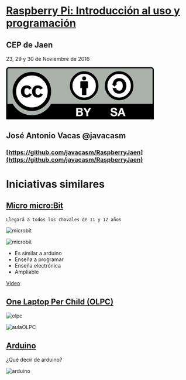 # [Raspberry Pi: Introducción al uso y programación](http://www.juntadeandalucia.es/educacion/portals/web/cep-jaen/index.php/es-ES/formacion/convocatorias/771-abierto-plazo-de-inscripcion-a-la-actividad-raspberry-pi-introduccion-al-uso-y-programacion-162319ge102)

## CEP de Jaen

23, 29 y 30 de Noviembre de 2016

![CC](./images/Licencia_CC.png)
## José Antonio Vacas  @javacasm

### [https://github.com/javacasm/RaspberryJaen](https://github.com/javacasm/RaspberryJaen)

# Iniciativas similares

## [Micro micro:Bit](http://www.eldiario.es/turing/BBC_micro-bit-utilizaran-escolares-Reino-Unido_0_411209780.html)

	Llegará a todos los chavales de 11 y 12 años

![microbit](http://images.eldiario.es/turing/BBC-microbit-principal_EDIIMA20150720_0805_18.jpg)

![microbit](http://images.eldiario.es/turing/BBC-microbit-esquema_EDIIMA20150720_0807_18.jpg)

* Es similar a arduino
* Enseña a programar
* Enseña electrónica
* Ampliable

[Vídeo](https://www.youtube.com/watch?time_continue=6&v=Wuza5WXiMkc)

## [One Laptop Per Child (OLPC)](http://one.laptop.org/)

![olpc](./imagenes/opc.jpg)

![aulaOLPC](./imagenes/aulaOLPC.jpg)

## [Arduino](http://arduino.cc)

¿Qué decir de arduino?

![arduino](https://upload.wikimedia.org/wikipedia/commons/thumb/3/38/Arduino_Uno_-_R3.jpg/245px-Arduino_Uno_-_R3.jpg)
